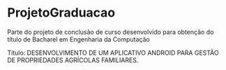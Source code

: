 # ProjetoGraduacao

Parte do projeto de conclusão de curso desenvolvido para obtenção do título de Bacharel em Engenharia da Computação


Título: DESENVOLVIMENTO DE UM APLICATIVO ANDROID PARA GESTÃO DE PROPRIEDADES AGRÍCOLAS FAMILIARES.
